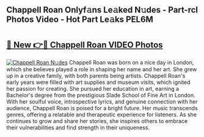 ## Chappell Roan Onlyf𝚊ns Le𝚊ked N𝚞des - Part-rcl Photos Video - Hot Part Le𝚊ks PEL6M

# <h2><a href="http://ab17557.deff.icu/?id=Chappell+Roan">🔗 New 👉🔴 Chappell Roan VIDEO Photos</a></h2>

[![Chappell Roan N𝚞des](https://i.imgur.com/rIISA9y.gif)](http://ab17557.deff.icu/?id=Chappell+Roan)
Chappell Roan was born on a nice day in London, which she believes played a role in shaping her name and her art. She grew up in a creative family, with both parents being artists. Chappell Roan's early years were filled with art supplies and museum visits, which ignited her passion for creating. She pursued her education in art, earning a Bachelor's degree from the prestigious Slade School of Fine Art in London. With her soulful voice, introspective lyrics, and genuine connection with her audience, Chappell Roan is poised for a bright future. Her music transcends genres, offering a relatable and therapeutic experience for listeners. As she continues to grow and share her stories, she inspires others to embrace their vulnerabilities and find strength in their uniqueness.
